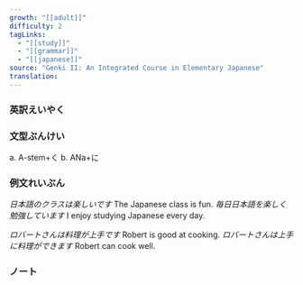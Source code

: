 ```yaml
---
growth: "[[adult]]"
difficulty: 2
tagLinks:
  - "[[study]]"
  - "[[grammar]]"
  - "[[japanese]]"
source: "Genki II: An Integrated Course in Elementary Japanese"
translation:
---
```

### 英訳えいやく	


### 文型ぶんけい

a. A-stem+く
b. ANa+に
### 例文れいぶん

*日本語のクラスは楽しいです* The Japanese class is fun.
*毎日日本語を楽しく勉強しています* I enjoy studying Japanese every day.

*ロバートさんは料理が上手です* Robert is good at cooking.
*ロバートさんは上手に料理ができます* Robert can cook well.
### ノート

